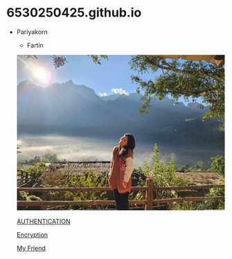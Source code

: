 # 6530250425.github.io

- Pariyakorn
  - Fartin

  ![alt text](IMG_8647.jpeg)
  
  [AUTHENTICATION](authentication)

  [Encryption](Encryption)
  
  [My Friend](https://github.com/Nisita0309/Nisita.github.io)
